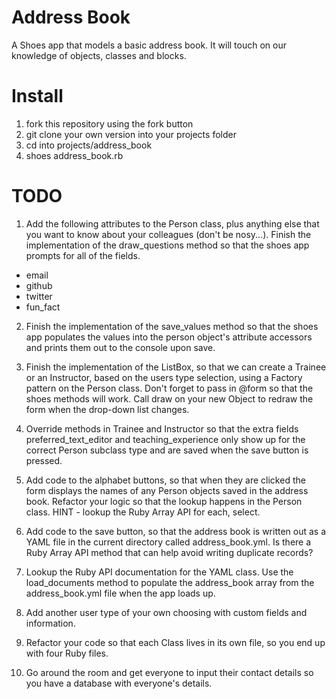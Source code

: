 Address Book
============

A Shoes app that models a basic address book. It will touch on our knowledge of objects, classes and blocks.

# Install

1. fork this repository using the fork button
2. git clone your own version into your projects folder
3. cd into projects/address_book
4. shoes address_book.rb

# TODO

1. Add the following attributes to the Person class, plus anything else that you want to know about your colleagues (don't be nosy...). Finish the implementation of the draw_questions method so that the shoes app prompts for all of the fields.
* email
* github
* twitter
* fun_fact

2. Finish the implementation of the save_values method so that the shoes app populates the values into the person object's attribute accessors and prints them out to the console upon save.

3. Finish the implementation of the ListBox, so that we can create a Trainee or an Instructor, based on the users type selection, using a Factory pattern on the Person class. Don't forget to pass in @form so that the shoes methods will work. Call draw on your new Object to redraw the form when the drop-down list changes.

4. Override methods in Trainee and Instructor so that the extra fields preferred_text_editor and teaching_experience only show up for the correct Person subclass type and are saved when the save button is pressed.

5. Add code to the alphabet buttons, so that when they are clicked the form displays the names of any Person objects saved in the address book. Refactor your logic so that the lookup happens in the Person class. HINT - lookup the Ruby Array API for each, select.

6. Add code to the save button, so that the address book is written out as a YAML file in the current directory called address_book.yml. Is there a Ruby Array API method that can help avoid writing duplicate records?

7. Lookup the Ruby API documentation for the YAML class. Use the load_documents method to populate the address_book array from the address_book.yml file when the app loads up.

8. Add another user type of your own choosing with custom fields and information.

9. Refactor your code so that each Class lives in its own file, so you end up with
four Ruby files.

10. Go around the room and get everyone to input their contact details so you
have a database with everyone's details.